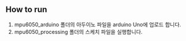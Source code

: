 ## How to run
1. mpu6050_arduino 폴더의 아두이노 파일을 arduino Uno에 업로드 합니다.
2. mpu6050_processing 폴더의 스케치 파일을 실행합니다.
